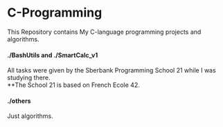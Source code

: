 # C-Programming
This Repository contains My C-language programming projects and algorithms.
  
  
#### ./BashUtils and ./SmartCalc_v1
All tasks were given by the Sberbank Programming School 21 while I was studying there.  
**The School 21 is based on French Ecole 42.
  
  
#### ./others
Just algorithms.
